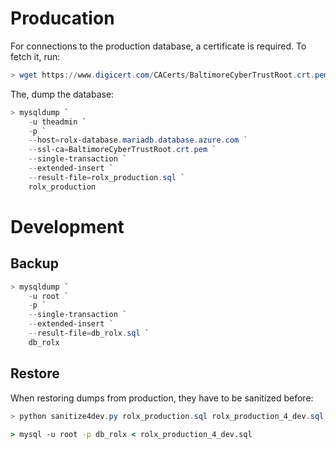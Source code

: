 # Producation

For connections to the production database, a certificate is required. To fetch it, run:

```powershell
> wget https://www.digicert.com/CACerts/BaltimoreCyberTrustRoot.crt.pem -OutFile BaltimoreCyberTrustRoot.crt.pem
```

The, dump the database:

```powershell
> mysqldump `
    -u theadmin `
    -p `
    --host=rolx-database.mariadb.database.azure.com `
    --ssl-ca=BaltimoreCyberTrustRoot.crt.pem `
    --single-transaction `
    --extended-insert `
    --result-file=rolx_production.sql `
    rolx_production
```

# Development

## Backup

```powershell
> mysqldump `
    -u root `
    -p `
    --single-transaction `
    --extended-insert `
    --result-file=db_rolx.sql `
    db_rolx
```

## Restore

When restoring dumps from production, they have to be sanitized before:

```powershell
> python sanitize4dev.py rolx_production.sql rolx_production_4_dev.sql
```


```cmd
> mysql -u root -p db_rolx < rolx_production_4_dev.sql
```
